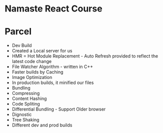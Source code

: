 # Namaste React Course 
# Parcel
- Dev Build
- Created a Local server for us
- HMR = Hot Module Replacement - Auto Refresh provided to reflect the latest code change
- File Watcher Algorithm - written in C++
- Faster builds by Caching
- Image Optimization
- In production builds, it minified our files
- Bundling
- Compressing
- Content Hashing
- Code Spliting
- Differential Bundling  - Support Older browser
- Dignostic
- Tree Shaking
- Different dev and prod builds